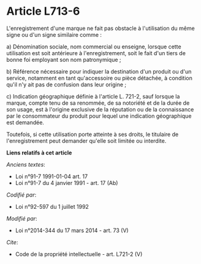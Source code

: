 # Article L713-6

L'enregistrement d'une marque ne fait pas obstacle à l'utilisation du même signe ou d'un signe similaire comme : 

a) Dénomination sociale, nom commercial ou enseigne, lorsque cette utilisation est soit antérieure à l'enregistrement, soit
le fait d'un tiers de bonne foi employant son nom patronymique ; 

b) Référence nécessaire pour indiquer la destination d'un produit ou d'un service, notamment en tant qu'accessoire ou pièce
détachée, à condition qu'il n'y ait pas de confusion dans leur origine ; 

c) Indication géographique définie à l'article L. 721-2, sauf lorsque la marque, compte tenu de sa renommée, de sa notoriété
et de la durée de son usage, est à l'origine exclusive de la réputation ou de la connaissance par le consommateur du produit
pour lequel une indication géographique est demandée. 

Toutefois, si cette utilisation porte atteinte à ses droits, le titulaire de l'enregistrement peut demander qu'elle soit
limitée ou interdite.

**Liens relatifs à cet article**

_Anciens textes_:

  - Loi n°91-7 1991-01-04 art. 17
  - Loi n°91-7 du 4 janvier 1991 - art. 17 (Ab)

_Codifié par_:

  - Loi n°92-597 du 1 juillet 1992

_Modifié par_:

  - Loi n°2014-344 du 17 mars 2014 - art. 73 (V)

_Cite_:

  - Code de la propriété intellectuelle - art. L721-2 (V)
